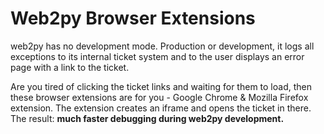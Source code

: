 # Web2py Browser Extensions
web2py has no development mode. Production or development, it logs all exceptions to its internal ticket system and to the user displays an error page with a link to the ticket. 

Are you tired of clicking the ticket links and waiting for them to load, then these browser extensions are for you - Google Chrome & Mozilla Firefox extension. 
The extension creates an iframe and opens the ticket in there. 
The result: **much faster debugging during web2py development.**
